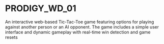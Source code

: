 # PRODIGY_WD_01
An interactive web-based Tic-Tac-Toe game featuring options for playing against another person or an AI opponent. The game includes a simple user interface and dynamic gameplay with real-time win detection and game resets
